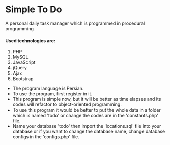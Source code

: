 # Simple To Do
A personal daily task manager which is programmed in procedural programming

#### Used technologies are:
1. PHP
2. MySQL
3. JavaScript
4. jQuery
5. Ajax
6. Bootstrap

* The program language is Persian.
* To use the program, first register in it.
* This program is simple now, but it will be better as time elapses and its codes will refactor to object-oriented programming.
* To use this program it would be better to put the whole data in a folder which is named 'todo' or change the codes are in the 'constants.php' file.
* Name your database 'todo' then import the 'locations.sql' file into your database or if you want to change the database name, change database configs in the 'configs.php' file.